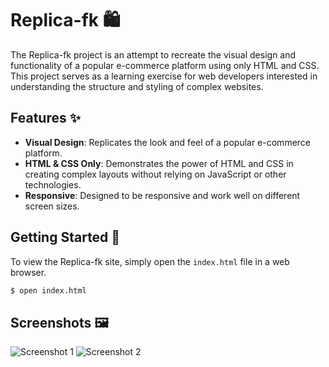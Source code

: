 # Replica-fk 🛍️

The Replica-fk project is an attempt to recreate the visual design and functionality of a popular e-commerce platform using only HTML and CSS. This project serves as a learning exercise for web developers interested in understanding the structure and styling of complex websites.

## Features ✨

- **Visual Design**: Replicates the look and feel of a popular e-commerce platform.
- **HTML & CSS Only**: Demonstrates the power of HTML and CSS in creating complex layouts without relying on JavaScript or other technologies.
- **Responsive**: Designed to be responsive and work well on different screen sizes.

## Getting Started 🚀

To view the Replica-fk site, simply open the `index.html` file in a web browser.

```bash
$ open index.html
```

## Screenshots 🖼️

![Screenshot 1](https://github.com/nischay-code/Replica-fk/assets/95124327/3a1551ba-5e44-428b-96e5-7be18077672c)
![Screenshot 2](https://github.com/nischay-code/Replica-fk/assets/95124327/286d3d25-9976-4d32-b28e-4182030de54d)
